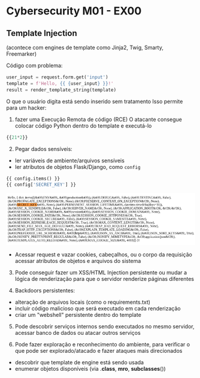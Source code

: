 # Cybersecurity M01 - EX00

## Template Injection
(acontece com engines de template como Jinja2, Twig, Smarty, Freemarker)

Código com problema:
```py
user_input = request.form.get('input')
template = f'Hello, {{ {user_input} }}!'
result = render_template_string(template)
```

O que o usuário digita está sendo inserido sem tratamento
Isso permite para um hacker:
1. fazer uma Execução Remota de código (RCE) 
O atacante consegue colocar código Python dentro do template e executá-lo
```py
{{21*2}}
```

2. Pegar dados sensíveis:
- ler variáveis de ambiente/arquivos sensíveis
- ler atributos de objetos Flask/Django, como `config`
```py
{{ config.items() }}
{{ config['SECRET_KEY'] }}
```
![alt text](image.png)

- Acessar request e vazar cookies, cabeçalhos, ou o corpo da requisição
acessar atributos de objetos e arquivos do sistema

3. Pode conseguir fazer um XSS/HTML Injection persistente ou mudar a lógica de renderização para que o servidor renderize páginas diferentes

4. Backdoors persistentes:
- alteração de arquivos locais (como o requirements.txt)
- incluir código malicioso que será executado em cada renderização
- criar um "webshell" persistente dentro do template

5. Pode descobrir serviços internos sendo executados no mesmo servidor, acessar banco de dados ou atacar outros serviços

6. Pode fazer exploração e reconhecimento do ambiente, para verificar o que pode ser explorado/atacado e fazer ataques mais direcionados
- descobrir que template de engine está sendo usada 
- enumerar objetos disponíveis (via .__class__, __mro__, __subclasses__())
